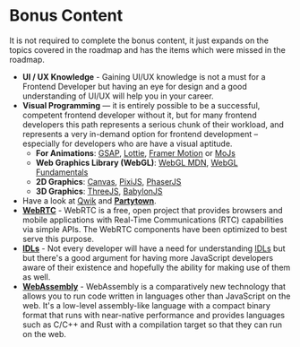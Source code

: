 # Bonus Content

It is not required to complete the bonus content, it just expands on the topics covered in the roadmap and has the items which were missed in the roadmap.

* **UI / UX Knowledge** - Gaining UI/UX knowledge is not a must for a Frontend Developer but having an eye for design and a good understanding of UI/UX will help you in your career.
* **Visual Programming** — it is entirely possible to be a successful, competent frontend developer without it, but for many frontend developers this path represents a serious chunk of their workload, and represents a very in-demand option for frontend development – especially for developers who are have a visual aptitude.
  * **For Animations**: [GSAP](https://greensock.com/gsap/), [Lottie](https://airbnb.design/lottie/), [Framer Motion](https://github.com/framer/motion) or [MoJs](https://mojs.github.io/)
  * **Web Graphics Library (WebGL)**: [WebGL MDN](https://developer.mozilla.org/en-US/docs/Web/API/WebGL_API/Tutorial), [WebGL Fundamentals](https://webglfundamentals.org/webgl/lessons/webgl-fundamentals.html)
  * **2D Graphics**: [Canvas](https://developer.mozilla.org/en-US/docs/Web/API/Canvas_API), [PixiJS](https://pixijs.com/), [PhaserJS](https://phaser.io/)
  * **3D Graphics**: [ThreeJS](https://threejs.org/), [BabylonJS](https://www.babylonjs.com/)
* Have a look at [Qwik](https://qwik.builder.io/) and **[Partytown](https://partytown.builder.io/)**.
* **[WebRTC](https://developer.mozilla.org/en-US/docs/Web/API/WebRTC_API)** - WebRTC is a free, open project that provides browsers and mobile applications with Real-Time Communications (RTC) capabilities via simple APIs. The WebRTC components have been optimized to best serve this purpose.
* **[IDLs](https://developer.mozilla.org/en-US/docs/Glossary/IDL)** - Not every developer will have a need for understanding [IDLs](https://developer.mozilla.org/en-US/docs/Glossary/IDL) but but there's a good argument for having more JavaScript developers aware of their existence and hopefully the ability for making use of them as well.
* **[WebAssembly](https://developer.mozilla.org/en-US/docs/WebAssembly)** - WebAssembly is a comparatively new technology that allows you to run code written in languages other than JavaScript on the web. It's a low-level assembly-like language with a compact binary format that runs with near-native performance and provides languages such as C/C++ and Rust with a compilation target so that they can run on the web.
